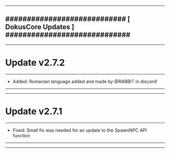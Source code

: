 --------------------------------------------------------------------------------
############################ [ DokusCore Updates ] #############################
--------------------------------------------------------------------------------
--------------------------------------------------------------------------------
# Update v2.7.2
--------------------------------------------------------------------------------
- Added: Romanian language added and made by @RABBIT in discord!
--------------------------------------------------------------------------------
--------------------------------------------------------------------------------
# Update v2.7.1
--------------------------------------------------------------------------------
- Fixed: Small fix was needed for an update to the SpawnNPC API function
--------------------------------------------------------------------------------
--------------------------------------------------------------------------------
